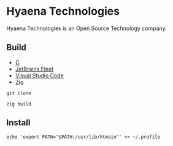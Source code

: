 [C Language]: https://learn.microsoft.com/en-us/cpp/c-language
[Fleet]: https://jetbrains.com/fleet/
[VSCode]: https://code.visualstudio.com/docs
[Zig Language]: https://ziglang.org/

# Hyaena Technologies

Hyaena Technologies is an Open Source Technology company.

## Build

- [C][C Language]
- [JetBrains Fleet][Fleet]
- [Visual Studio Code][VSCode]
- [Zig][Zig Language]

```shell
git clone

zig build
```

## Install

```shell
echo 'export PATH="$PATH:/usr/lib/htmain"' >> ~/.profile
```